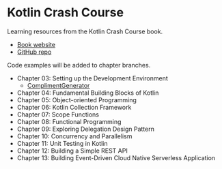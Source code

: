 # Kotlin Crash Course

Learning resources from the Kotlin Crash Course book.
- [Book website](https://bpbonline.com/products/kotlin-crash-course)
- [GitHub repo](https://github.com/bpbpublications/Kotlin-Crash-Course)

Code examples will be added to chapter branches.

- Chapter 03: Setting up the Development Environment
    - [ComplimentGenerator](./ComplimentGenerator/)
- Chapter 04: Fundamental Building Blocks of Kotlin
- Chapter 05: Object-oriented Programming
- Chapter 06: Kotlin Collection Framework
- Chapter 07: Scope Functions
- Chapter 08: Functional Programming
- Chapter 09: Exploring Delegation Design Pattern
- Chapter 10: Concurrency and Parallelism
- Chapter 11: Unit Testing in Kotlin
- Chapter 12: Building a Simple REST API
- Chapter 13: Building Event-Driven Cloud Native Serverless Application